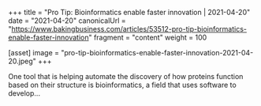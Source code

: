 +++
title = "Pro Tip: Bioinformatics enable faster innovation | 2021-04-20"
date = "2021-04-20"
canonicalUrl = "https://www.bakingbusiness.com/articles/53512-pro-tip-bioinformatics-enable-faster-innovation"
fragment = "content"
weight = 100

[asset]
    image = "pro-tip-bioinformatics-enable-faster-innovation-2021-04-20.jpeg"
+++

One tool that is helping automate the discovery of how proteins function 
based on their structure is bioinformatics, a field that uses software to 
develop...
